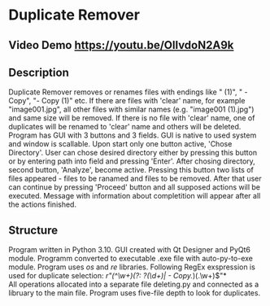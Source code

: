 
# Duplicate Remover

## Video Demo <https://youtu.be/OllvdoN2A9k>

## Description

Duplicate Remover removes or renames files with endings like " (1)", " - Copy", "- Copy (1)" etc.
If there are files with 'clear' name, for example "image001.jpg", all other files with similar names (e.g. "image001 (1).jpg") and same size will be removed. If there is no file with 'clear' name, one of duplicates will be renamed to 'clear' name and others will be deleted.
Program has GUI with 3 buttons and 3 fields. GUI is native to used system and window  is scallable. Upon start only one button active, 'Chose Directory'. User can chose desired directory either by pressing this button or by entering path into field and pressing 'Enter'. After chosing directory, second button, 'Analyze', become active. Pressing this button two lists of files appeared - files to be ranamed and files to be removed. After that user can continue by pressing 'Proceed' button and all supposed actions will be executed. Message with information about completition will appear after all the actions finished.

## Structure

Program written in Python 3.10. GUI created with Qt Designer and PyQt6 module. Programm converted to executable .exe file with auto-py-to-exe module. Program uses *os* and *re* libraries. Following RegEx exspression is used for duplicate selection: *r"(^\w+)(?: ?\(\d+\)| - Copy.*)(\.\w+)$"*\
All operations allocated into a separate file deleting.py and connected as a libruary to the main file.
Program uses five-file depth to look for duplicates.
